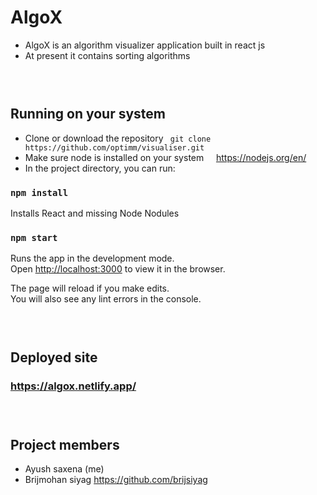 # AlgoX

- AlgoX is an algorithm visualizer application built in react js
- At present it contains sorting algorithms

### &nbsp;

## Running on your system

- Clone or download the repository
  ` git clone https://github.com/optimm/visualiser.git`
- Make sure node is installed on your system &nbsp;&nbsp;&nbsp; https://nodejs.org/en/
- In the project directory, you can run:

### `npm install`

Installs React and missing Node Nodules

### `npm start`

Runs the app in the development mode.\
Open [http://localhost:3000](http://localhost:3000) to view it in the browser.

The page will reload if you make edits.\
You will also see any lint errors in the console.

### &nbsp;

## Deployed site

### https://algox.netlify.app/

### &nbsp;

## Project members

- Ayush saxena (me)
- Brijmohan siyag https://github.com/brijsiyag
